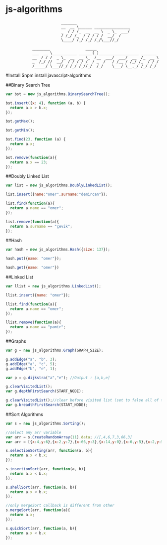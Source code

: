 # js-algorithms
                                                                                    
                                                                                    
                             _______                                                
                             __  __ \______ ________________                        
                             _  / / /_  __  __ \  _ \_  ___/                        
                             / /_/ /_  / / / / /  __/  /                            
                             \____/ /_/ /_/ /_/\___//_/                             
                                                                                    
                ________                _____                                       
                ___  __ \___________ ______(_)__________________ _______            
                __  / / /  _ \_  __  __ \_  /__  ___/  ___/  __  /_  __ \           
                _  /_/ //  __/  / / / / /  / _  /   / /__ / /_/ /_  / / /           
                /_____/ \___//_/ /_/ /_//_/  /_/    \___/ \__,_/ /_/ /_/            
                                                                         
                                                                         

#Install
  $npm install javascript-algorithms 
  
##Binary Search Tree

  ```js 
  var bst = new js_algorithms.BinarySearchTree();
  
  bst.insert({x: 4}, function (a, b) {
    return a.x > b.x;
  });
  
  bst.getMax();
  
  bst.getMin();
  
  bst.find(23, function (a) {
    return a.x;
  });
  
  bst.remove(function(a){
    return a.x == 23;
  });
  ```
    
##Doubly Linked List
  
  ```js
  var list = new js_algorithms.DoublyLinkedList();
  
  list.insert({name:"omer",surname:"demircan"});
  
  list.find(function(a){
    return a.name == "omer";
  });
  
  list.remove(function(a){
    return a.surname == "çevik";
  });
  ```
  
##Hash

  ```js
  var hash = new js_algorithms.Hash({size: 137});
  
  hash.put({name: "omer"});
  
  hash.get({name: "omer"})
  ```
  
##Linked List

  ```js
  var llist = new js_algorithms.LinkedList();
  
  llist.insert({name: "omer"});
  
  llist.find(function(a){
    return a.name == "omer";
  });
  
  llist.remove(function(a){
    return a.name == "pamir";
  });
  ```
  
##Graphs

  ```js
  var g = new js_algorithms.Graph(GRAPH_SIZE);
  
  g.addEdge("a", "b", 3);
  g.addEdge("a", "c", 5);
  g.addEdge("b", "e", 1);
  
  var p = g.dijkstra("a","e"); //Output : [a,b,e]
  
  g.clearVisitedList();
  var g.depthFirstSearch(START_NODE);
  
  g.clearVisitedList();//clear before visited list (set to false all of them)
  var g.breadthFirstSearch(START_NODE);
  ```
  
##Sort Algorithms

  ```js
  var s = new js_algorithms.Sorting();
  
  //select any arr variable
  var arr = s.CreateRandomArray(11).data; //[,4,6,7,3,66,3]
  var arr = [{x:4,y:6},{x:2,y:7},{x:66,y:3},{x:14,y:0},{x:6,y:5},{x:2,y:5}];
  
  s.selectionSorting(arr, function(a, b){
    return a.x < b.x;
  });
  
  s.insertionSort(arr, function(a, b){
    return a.x < b.x;
  });
  
  s.shellSort(arr, function(a, b){
    return a.x < b.x;
  });
  
  //only mergeSort callback is different from other 
  s.mergeSort(arr, function(a){
    return a.x;
  });
  
  s.quickSort(arr, function(a, b){
    return a.x < b.x
  });
  ```
